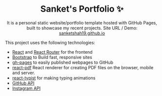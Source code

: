 <p align="center">
  <h1 align="center">Sanket's Portfolio ✨</h1>

  <p align="center">
    It is a personal static website/portfolio template hosted with GitHub Pages, built to showcase my recent projects. Site URL / Demo: 
    <a href="https://sanketshah19.github.io">sanketshah19.github.io</a>
  </p>
</p>

This project uses the following technologies:

- [React](https://reactjs.org) and [React Router](https://reacttraining.com/react-router/) for the frontend
- [Bootstrap](https://getbootstrap.com/) to Build fast, responsive sites
- [gh-pages](https://pages.github.com/) to easily published webpages to GitHub
- [react-pdf](https://react-pdf.org/) React renderer for creating PDF files on the browser, mobile and server.
- [react-typist](https://jstejada.github.io/react-typist/) for making typing animations
- [GitHub API](https://developer.github.com/v3/repos/)
- [Instagram API](https://www.instagram.com/developer/embedding/)
